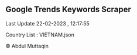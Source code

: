 

## Google Trends Keywords Scraper 
 
Last Update 22-02-2023 , 12:17:55

Country List :
VIETNAM.json



© Abdul Muttaqin 
